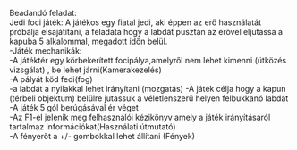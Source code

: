 Beadandó feladat:  
Jedi foci játék:
A játékos egy fiatal jedi, aki éppen az erő használatát próbálja elsajátítani, a feladata hogy a labdát pusztán az erővel eljutassa a kapuba 5 alkalommal, megadott időn belül.  
-Játék mechanikák:  
-A játéktér egy körbekerített focipálya,amelyről nem lehet kimenni (ütközés vizsgálat) , be lehet járni(Kamerakezelés)  
-A pályát köd fedi(fog)  
-a labdát a nyilakkal lehet irányítani (mozgatás) 
-A játék célja hogy a kapun (térbeli objektum) belülre jutassuk a véletlenszerű helyen felbukkanó labdát  
-A játék 5 gól berúgásával ér véget  
-Az F1-el jelenik meg felhasználói kézikönyv amely a játék irányításáról tartalmaz információkat(Használati útmutató)  
-A fényerőt a +/- gombokkal lehet állítani (Fények)  
